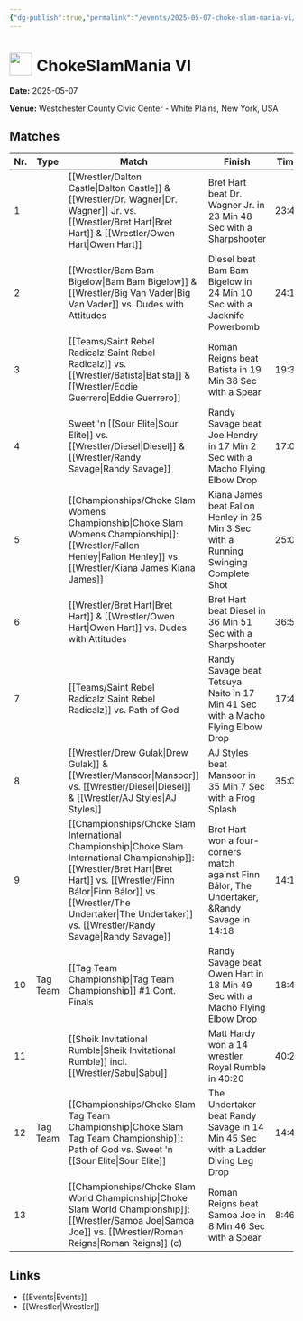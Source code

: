 ```yaml
---
{"dg-publish":true,"permalink":"/events/2025-05-07-choke-slam-mania-vi/","title":"ChokeSlamMania VI","noteIcon":"","created":"2025-08-11T09:30:59.181+02:00"}
---
```



# <img src="z_Images/ChokeSlam.png" width="40" style="vertical-align:bottom; margin-right:8px;">**ChokeSlamMania VI**

**Date:** 2025-05-07

**Venue:** Westchester County Civic Center - White Plains, New York, USA

## Matches

| Nr. | Type | Match | Finish | Time | Rating | Score |
|-----|------|-------|--------|------|--------|-------|
| 1 |  | [[Wrestler/Dalton Castle\|Dalton Castle]] & [[Wrestler/Dr. Wagner\|Dr. Wagner]] Jr. vs. [[Wrestler/Bret Hart\|Bret Hart]] & [[Wrestler/Owen Hart\|Owen Hart]] | Bret Hart beat Dr. Wagner Jr. in 23 Min 48 Sec with a Sharpshooter | 23:48 | ★★★★ | 86 |
| 2 |  | [[Wrestler/Bam Bam Bigelow\|Bam Bam Bigelow]] & [[Wrestler/Big Van Vader\|Big Van Vader]] vs. Dudes with Attitudes | Diesel beat Bam Bam Bigelow in 24 Min 10 Sec with a Jacknife Powerbomb | 24:10 | ★★★★1/4 | 88 |
| 3 |  | [[Teams/Saint Rebel Radicalz\|Saint Rebel Radicalz]] vs. [[Wrestler/Batista\|Batista]] & [[Wrestler/Eddie Guerrero\|Eddie Guerrero]] | Roman Reigns beat Batista in 19 Min 38 Sec with a Spear | 19:38 | ★★★★ | 86 |
| 4 |  | Sweet 'n [[Sour Elite\|Sour Elite]] vs. [[Wrestler/Diesel\|Diesel]] & [[Wrestler/Randy Savage\|Randy Savage]] | Randy Savage beat Joe Hendry in 17 Min 2 Sec with a Macho Flying Elbow Drop | 17:02 | ★★★ | 69 |
| 5 |  | [[Championships/Choke Slam Womens Championship\|Choke Slam Womens Championship]]: [[Wrestler/Fallon Henley\|Fallon Henley]] vs. [[Wrestler/Kiana James\|Kiana James]] | Kiana James beat Fallon Henley in 25 Min 3 Sec with a Running Swinging Complete Shot | 25:03 | ★★★★ | 85 |
| 6 |  | [[Wrestler/Bret Hart\|Bret Hart]] & [[Wrestler/Owen Hart\|Owen Hart]] vs. Dudes with Attitudes | Bret Hart beat Diesel in 36 Min 51 Sec with a Sharpshooter | 36:51 | ★★★★1/2 | 94 |
| 7 |  | [[Teams/Saint Rebel Radicalz\|Saint Rebel Radicalz]] vs. Path of God | Randy Savage beat Tetsuya Naito in 17 Min 41 Sec with a Macho Flying Elbow Drop | 17:41 | ★★★3/4 | 82 |
| 8 |  | [[Wrestler/Drew Gulak\|Drew Gulak]] & [[Wrestler/Mansoor\|Mansoor]] vs. [[Wrestler/Diesel\|Diesel]] & [[Wrestler/AJ Styles\|AJ Styles]] | AJ Styles beat Mansoor in 35 Min 7 Sec with a Frog Splash | 35:07 | ★★★★1/2 | 92 |
| 9 |  | [[Championships/Choke Slam International Championship\|Choke Slam International Championship]]: [[Wrestler/Bret Hart\|Bret Hart]] vs. [[Wrestler/Finn Bálor\|Finn Bálor]] vs. [[Wrestler/The Undertaker\|The Undertaker]] vs. [[Wrestler/Randy Savage\|Randy Savage]] | Bret Hart won a four-corners match against Finn Bálor, The Undertaker, &Randy Savage in  14:18 | 14:18 | ★★★★ | 85 |
| 10 | Tag Team | [[Tag Team Championship\|Tag Team Championship]] #1 Cont. Finals | Randy Savage beat Owen Hart in 18 Min 49 Sec with a Macho Flying Elbow Drop | 18:49 | ★★★1/2 | 77 |
| 11 |  | [[Sheik Invitational Rumble\|Sheik Invitational Rumble]] incl. [[Wrestler/Sabu\|Sabu]] | Matt Hardy won a 14 wrestler Royal Rumble in  40:20 | 40:20 | ★★★★ | 84 |
| 12 | Tag Team | [[Championships/Choke Slam Tag Team Championship\|Choke Slam Tag Team Championship]]: Path of God vs. Sweet 'n [[Sour Elite\|Sour Elite]] | The Undertaker beat Randy Savage in 14 Min 45 Sec with a Ladder Diving Leg Drop | 14:45 | ★★★★1/4 | 90 |
| 13 |  | [[Championships/Choke Slam World Championship\|Choke Slam World Championship]]: [[Wrestler/Samoa Joe\|Samoa Joe]] vs. [[Wrestler/Roman Reigns\|Roman Reigns]] (c) | Roman Reigns beat Samoa Joe in 8 Min 46 Sec with a Spear | 8:46 | ★★★ | 68 |

## Links
- [[Events\|Events]]
- [[Wrestler\|Wrestler]]
